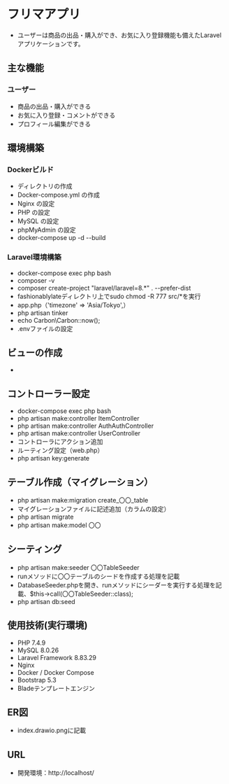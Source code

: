 # フリマアプリ

- ユーザーは商品の出品・購入ができ、お気に入り登録機能も備えたLaravelアプリケーションです。  

## 主な機能

### ユーザー  

- 商品の出品・購入ができる
- お気に入り登録・コメントができる
- プロフィール編集ができる

## 環境構築  

### Dockerビルド  

- ディレクトリの作成
- Docker-compose.yml の作成
- Nginx の設定
- PHP の設定
- MySQL の設定
- phpMyAdmin の設定
- docker-compose up -d --build

### Laravel環境構築  

- docker-compose exec php bash
- composer -v
- composer create-project "laravel/laravel=8.*" . --prefer-dist
- fashionablylateディレクトリ上でsudo chmod -R 777 src/*を実行
- app.php（'timezone' => 'Asia/Tokyo',）
- php artisan tinker
- echo Carbon\Carbon::now();
- .envファイルの設定

## ビューの作成  

- 

## コントローラー設定  

- docker-compose exec php bash
- php artisan make:controller ItemController
- php artisan make:controller AuthAuthController
- php artisan make:controller UserController
- コントローラにアクション追加
- ルーティング設定（web.php）
- php artisan key:generate
  
## テーブル作成（マイグレーション）  

- php artisan make:migration create_〇〇_table
- マイグレーションファイルに記述追加（カラムの設定）
- php artisan migrate
- php artisan make:model 〇〇

## シーティング  

- php artisan make:seeder 〇〇TableSeeder
- runメソッドに〇〇テーブルのシードを作成する処理を記載
- DatabaseSeeder.phpを開き、runメソッドにシーダーを実行する処理を記載、$this->call(〇〇TableSeeder::class);
- php artisan db:seed

## 使用技術(実行環境)  
  
- PHP 7.4.9
- MySQL 8.0.26  
- Laravel Framework 8.83.29
- Nginx
- Docker / Docker Compose
- Bootstrap 5.3
- Bladeテンプレートエンジン

## ER図  

- index.drawio.pngに記載

## URL　　

- 開発環境：http://localhost/